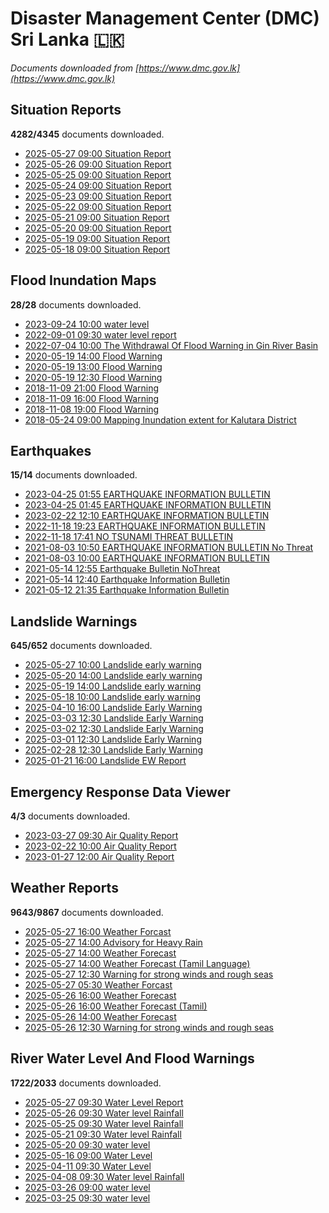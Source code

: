 # Disaster Management Center (DMC) Sri Lanka :sri_lanka:

*Documents downloaded from [https://www.dmc.gov.lk](https://www.dmc.gov.lk)*

## Situation Reports

**4282/4345** documents downloaded.

* [2025-05-27 09:00 Situation Report](data/situation-reports/20250527.0900.situation-report.pdf)
* [2025-05-26 09:00 Situation Report](data/situation-reports/20250526.0900.situation-report.pdf)
* [2025-05-25 09:00 Situation Report](data/situation-reports/20250525.0900.situation-report.pdf)
* [2025-05-24 09:00 Situation Report](data/situation-reports/20250524.0900.situation-report.pdf)
* [2025-05-23 09:00 Situation Report](data/situation-reports/20250523.0900.situation-report.pdf)
* [2025-05-22 09:00 Situation Report](data/situation-reports/20250522.0900.situation-report.pdf)
* [2025-05-21 09:00 Situation Report](data/situation-reports/20250521.0900.situation-report.pdf)
* [2025-05-20 09:00 Situation Report](data/situation-reports/20250520.0900.situation-report.pdf)
* [2025-05-19 09:00 Situation Report](data/situation-reports/20250519.0900.situation-report.pdf)
* [2025-05-18 09:00 Situation Report](data/situation-reports/20250518.0900.situation-report.pdf)

## Flood Inundation Maps

**28/28** documents downloaded.

* [2023-09-24 10:00 water level](data/flood-inundation-maps/20230924.1000.water-level.pdf)
* [2022-09-01 09:30 water level report](data/flood-inundation-maps/20220901.0930.water-level-report.pdf)
* [2022-07-04 10:00 The Withdrawal Of Flood Warning in Gin River Basin](data/flood-inundation-maps/20220704.1000.the-withdrawal-of-flood-warning-in-gin-river-basin.pdf)
* [2020-05-19 14:00 Flood Warning](data/flood-inundation-maps/20200519.1400.flood-warning.pdf)
* [2020-05-19 13:00 Flood Warning](data/flood-inundation-maps/20200519.1300.flood-warning.pdf)
* [2020-05-19 12:30 Flood Warning](data/flood-inundation-maps/20200519.1230.flood-warning.pdf)
* [2018-11-09 21:00 Flood Warning](data/flood-inundation-maps/20181109.2100.flood-warning.PDF)
* [2018-11-09 16:00 Flood Warning](data/flood-inundation-maps/20181109.1600.flood-warning.PDF)
* [2018-11-08 19:00 Flood Warning](data/flood-inundation-maps/20181108.1900.flood-warning.PDF)
* [2018-05-24 09:00 Mapping Inundation extent for Kalutara District](data/flood-inundation-maps/20180524.0900.mapping-inundation-extent-for-kalutara-district.pdf)

## Earthquakes

**15/14** documents downloaded.

* [2023-04-25 01:55 EARTHQUAKE INFORMATION BULLETIN](data/earthquakes/20230425.0155.earthquake-information-bulletin.pdf)
* [2023-04-25 01:45 EARTHQUAKE INFORMATION BULLETIN](data/earthquakes/20230425.0145.earthquake-information-bulletin.pdf)
* [2023-02-22 12:10 EARTHQUAKE INFORMATION BULLETIN](data/earthquakes/20230222.1210.earthquake-information-bulletin.pdf)
* [2022-11-18 19:23 EARTHQUAKE INFORMATION BULLETIN](data/earthquakes/20221118.1923.earthquake-information-bulletin.pdf)
* [2022-11-18 17:41 NO TSUNAMI THREAT BULLETIN](data/earthquakes/20221118.1741.no-tsunami-threat-bulletin.pdf)
* [2021-08-03 10:50 EARTHQUAKE INFORMATION BULLETIN No Threat](data/earthquakes/20210803.1050.earthquake-information-bulletin-no-threat.pdf)
* [2021-08-03 10:00 EARTHQUAKE INFORMATION BULLETIN](data/earthquakes/20210803.1000.earthquake-information-bulletin.pdf)
* [2021-05-14 12:55 Earthquake Bulletin NoThreat](data/earthquakes/20210514.1255.earthquake-bulletin-nothreat.pdf)
* [2021-05-14 12:40 Earthquake Information Bulletin](data/earthquakes/20210514.1240.earthquake-information-bulletin.pdf)
* [2021-05-12 21:35 Earthquake Information Bulletin](data/earthquakes/20210512.2135.earthquake-information-bulletin.pdf)

## Landslide Warnings

**645/652** documents downloaded.

* [2025-05-27 10:00 Landslide early warning](data/landslide-warnings/20250527.1000.landslide-early-warning.pdf)
* [2025-05-20 14:00 Landslide early warning](data/landslide-warnings/20250520.1400.landslide-early-warning.pdf)
* [2025-05-19 14:00 Landslide early warning](data/landslide-warnings/20250519.1400.landslide-early-warning.pdf)
* [2025-05-18 10:00 Landslide early warning](data/landslide-warnings/20250518.1000.landslide-early-warning.pdf)
* [2025-04-10 16:00 Landslide Early Warning](data/landslide-warnings/20250410.1600.landslide-early-warning.pdf)
* [2025-03-03 12:30 Landslide Early Warning](data/landslide-warnings/20250303.1230.landslide-early-warning.pdf)
* [2025-03-02 12:30 Landslide Early Warning](data/landslide-warnings/20250302.1230.landslide-early-warning.pdf)
* [2025-03-01 12:30 Landslide Early Warning](data/landslide-warnings/20250301.1230.landslide-early-warning.pdf)
* [2025-02-28 12:30 Landslide Early Warning](data/landslide-warnings/20250228.1230.landslide-early-warning.pdf)
* [2025-01-21 16:00 Landslide EW Report](data/landslide-warnings/20250121.1600.landslide-ew-report.pdf)

## Emergency Response Data Viewer

**4/3** documents downloaded.

* [2023-03-27 09:30 Air Quality Report](data/emergency-response-data-viewer/20230327.0930.air-quality-report.pdf)
* [2023-02-22 10:00 Air Quality Report](data/emergency-response-data-viewer/20230222.1000.air-quality-report.pdf)
* [2023-01-27 12:00 Air Quality Report](data/emergency-response-data-viewer/20230127.1200.air-quality-report.pdf)

## Weather Reports

**9643/9867** documents downloaded.

* [2025-05-27 16:00 Weather Forcast](data/weather-reports/20250527.1600.weather-forcast.pdf)
* [2025-05-27 14:00 Advisory for Heavy Rain](data/weather-reports/20250527.1400.advisory-for-heavy-rain.pdf)
* [2025-05-27 14:00 Weather Forecast](data/weather-reports/20250527.1400.weather-forecast.pdf)
* [2025-05-27 14:00 Weather Forecast (Tamil Language)](data/weather-reports/20250527.1400.weather-forecast-tamil-language.pdf)
* [2025-05-27 12:30 Warning for strong winds and rough seas](data/weather-reports/20250527.1230.warning-for-strong-winds-and-rough-seas.pdf)
* [2025-05-27 05:30 Weather Forcast](data/weather-reports/20250527.0530.weather-forcast.pdf)
* [2025-05-26 16:00 Weather Forecast](data/weather-reports/20250526.1600.weather-forecast.pdf)
* [2025-05-26 16:00 Weather Forecast (Tamil)](data/weather-reports/20250526.1600.weather-forecast-tamil.pdf)
* [2025-05-26 14:00 Weather Forecast](data/weather-reports/20250526.1400.weather-forecast.pdf)
* [2025-05-26 12:30 Warning for strong winds and rough seas](data/weather-reports/20250526.1230.warning-for-strong-winds-and-rough-seas.pdf)

## River Water Level And Flood Warnings

**1722/2033** documents downloaded.

* [2025-05-27 09:30 Water Level Report](data/river-water-level-and-flood-warnings/20250527.0930.water-level-report.jpg)
* [2025-05-26 09:30 Water level  Rainfall](data/river-water-level-and-flood-warnings/20250526.0930.water-level-rainfall.jpg)
* [2025-05-25 09:30 Water level  Rainfall](data/river-water-level-and-flood-warnings/20250525.0930.water-level-rainfall.jpg)
* [2025-05-21 09:30 Water level  Rainfall](data/river-water-level-and-flood-warnings/20250521.0930.water-level-rainfall.jpg)
* [2025-05-20 09:30 water level](data/river-water-level-and-flood-warnings/20250520.0930.water-level.jpg)
* [2025-05-16 09:00 Water Level](data/river-water-level-and-flood-warnings/20250516.0900.water-level.jpg)
* [2025-04-11 09:30 Water Level](data/river-water-level-and-flood-warnings/20250411.0930.water-level.jpg)
* [2025-04-08 09:30 Water level  Rainfall](data/river-water-level-and-flood-warnings/20250408.0930.water-level-rainfall.jpg)
* [2025-03-26 09:00 water level](data/river-water-level-and-flood-warnings/20250326.0900.water-level.jpg)
* [2025-03-25 09:30 water level](data/river-water-level-and-flood-warnings/20250325.0930.water-level.jpg)
